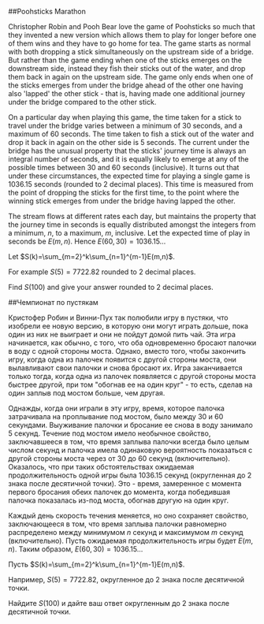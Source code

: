 ##Poohsticks Marathon


Christopher Robin and Pooh Bear love the game of Poohsticks so much that they invented a new version which allows them to play for longer before one of them wins and they have to go home for tea. The game starts as normal with both dropping a stick simultaneously on the upstream side of a bridge. But rather than the game ending when one of the sticks emerges on the downstream side, instead they fish their sticks out of the water, and drop them back in again on the upstream side. The game only ends when one of the sticks emerges from under the bridge ahead of the other one having also 'lapped' the other stick - that is, having made one additional journey under the bridge compared to the other stick.


On a particular day when playing this game, the time taken for a stick to travel under the bridge varies between a minimum of 30 seconds, and a maximum of 60 seconds. The time taken to fish a stick out of the water and drop it back in again on the other side is 5 seconds. The current under the bridge has the unusual property that the sticks' journey time is always an integral number of seconds, and it is equally likely to emerge at any of the possible times between 30 and 60 seconds (inclusive). It turns out that under these circumstances, the expected time for playing a single game is 1036.15 seconds (rounded to 2 decimal places). This time is measured from the point of dropping the sticks for the first time, to the point where the winning stick emerges from under the bridge having lapped the other.


The stream flows at different rates each day, but maintains the property that the journey time in seconds is equally distributed amongst the integers from a minimum, $n$, to a maximum, $m$, inclusive. Let the expected time of play in seconds be $E(m,n)$. Hence $E(60,30)=1036.15...$


Let $S(k)=\sum_{m=2}^k\sum_{n=1}^{m-1}E(m,n)$.


For example $S(5)=7722.82$ rounded to 2 decimal places.


Find $S(100)$ and give your answer rounded to 2 decimal places.

##Чемпионат по пустякам


Кристофер Робин и Винни-Пух так полюбили игру в пустяки, что изобрели ее новую версию, в которую они могут играть дольше, пока один из них не выиграет и они не пойдут домой пить чай. Эта игра начинается, как обычно, с того, что оба одновременно бросают палочки в воду с одной стороны моста. Однако, вместо того, чтобы закончить игру, когда одна из палочек появится с другой стороны моста, они вылавливают свои палочки и снова бросают их. Игра заканчивается только тогда, когда одна из палочек появляется с другой стороны моста быстрее другой, при том "обогнав ее на один круг" - то есть, сделав на один заплыв под мостом больше, чем другая.


Однажды, когда они играли в эту игру, время, которое палочка затрачивала на проплывание под мостом, было между 30 и 60 секундами. Выуживание палочки и бросание ее снова в воду занимало 5 секунд. Течение под мостом имело необычное свойство, заключавшееся в том, что время заплыва палочки всегда было целым числом секунд и палочка имела одинаковую вероятность показаться с другой стороны моста через от 30 до 60 секунд (включительно). Оказалось, что при таких обстоятельствах ожидаемая продолжительность одной игры была 1036.15 секунд (округленная до 2 знака после десятичной точки). Это - время, замеренное с момента первого бросания обеих палочек до момента, когда победившая палочка показалась из-под моста, обогнав другую на один круг.


Каждый день скорость течения меняется, но оно сохраняет свойство, заключающееся в том, что время заплыва палочки равномерно распределено между минимумом $n$ секунд и максимумом $m$ секунд (включительно). Пусть ожидаемая продолжительность игры будет $E(m,n)$. Таким образом, $E(60,30)=1036.15...$


Пусть $S(k)=\sum_{m=2}^k\sum_{n=1}^{m-1}E(m,n)$.


Например, $S(5)=7722.82$, округленное до 2 знака после десятичной точки.


Найдите $S(100)$ и дайте ваш ответ округленным до 2 знака после десятичной точки.

